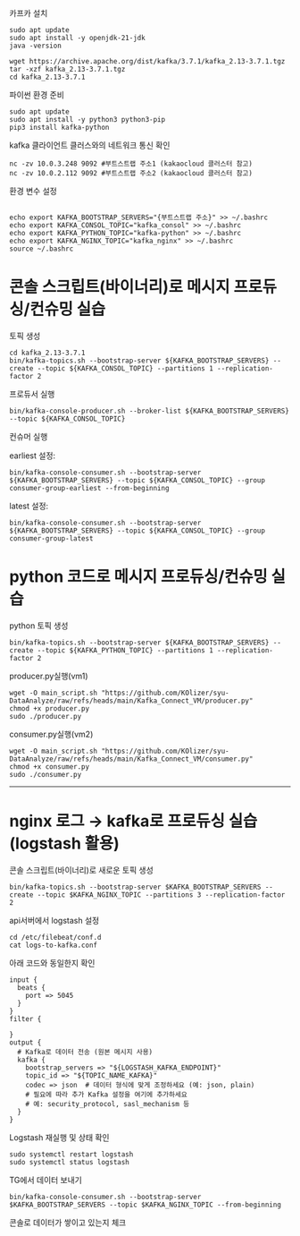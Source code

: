 카프카 설치
```
sudo apt update
sudo apt install -y openjdk-21-jdk
java -version

wget https://archive.apache.org/dist/kafka/3.7.1/kafka_2.13-3.7.1.tgz
tar -xzf kafka_2.13-3.7.1.tgz
cd kafka_2.13-3.7.1

```

파이썬 환경 준비
```
sudo apt update
sudo apt install -y python3 python3-pip
pip3 install kafka-python
```

kafka 클라이언트 클러스와의 네트워크 통신 확인
```
nc -zv 10.0.3.248 9092 #부트스트랩 주소1 (kakaocloud 클러스터 참고)
nc -zv 10.0.2.112 9092 #부트스트랩 주소2 (kakaocloud 클러스터 참고)
```

환경 변수 설정
```

echo export KAFKA_BOOTSTRAP_SERVERS="{부트스트랩 주소}" >> ~/.bashrc
echo export KAFKA_CONSOL_TOPIC="kafka_consol" >> ~/.bashrc
echo export KAFKA_PYTHON_TOPIC="kafka-python" >> ~/.bashrc
echo export KAFKA_NGINX_TOPIC="kafka_nginx" >> ~/.bashrc
source ~/.bashrc

```

# 콘솔 스크립트(바이너리)로 메시지 프로듀싱/컨슈밍 실습
토픽 생성
```
cd kafka_2.13-3.7.1
bin/kafka-topics.sh --bootstrap-server ${KAFKA_BOOTSTRAP_SERVERS} --create --topic ${KAFKA_CONSOL_TOPIC} --partitions 1 --replication-factor 2
```

프로듀서 실행
```
bin/kafka-console-producer.sh --broker-list ${KAFKA_BOOTSTRAP_SERVERS} --topic ${KAFKA_CONSOL_TOPIC}
```

컨슈머 실행

earliest 설정:
```
bin/kafka-console-consumer.sh --bootstrap-server ${KAFKA_BOOTSTRAP_SERVERS} --topic ${KAFKA_CONSOL_TOPIC} --group consumer-group-earliest --from-beginning
```

latest 설정:
```
bin/kafka-console-consumer.sh --bootstrap-server ${KAFKA_BOOTSTRAP_SERVERS} --topic ${KAFKA_CONSOL_TOPIC} --group consumer-group-latest
```

# python 코드로 메시지 프로듀싱/컨슈밍 실습
python 토픽 생성
```
bin/kafka-topics.sh --bootstrap-server ${KAFKA_BOOTSTRAP_SERVERS} --create --topic ${KAFKA_PYTHON_TOPIC} --partitions 1 --replication-factor 2
```

producer.py실행(vm1)
```
wget -O main_script.sh "https://github.com/KOlizer/syu-DataAnalyze/raw/refs/heads/main/Kafka_Connect_VM/producer.py"
chmod +x producer.py
sudo ./producer.py
```

consumer.py실행(vm2)
```
wget -O main_script.sh "https://github.com/KOlizer/syu-DataAnalyze/raw/refs/heads/main/Kafka_Connect_VM/consumer.py"
chmod +x consumer.py
sudo ./consumer.py
```

---
# nginx 로그 → kafka로 프로듀싱 실습 (logstash 활용)
콘솔 스크립트(바이너리)로 새로운 토픽 생성
```
bin/kafka-topics.sh --bootstrap-server $KAFKA_BOOTSTRAP_SERVERS --create --topic $KAFKA_NGINX_TOPIC --partitions 3 --replication-factor 2
```

api서버에서 logstash 설정
```
cd /etc/filebeat/conf.d
cat logs-to-kafka.conf
```

아래 코드와 동일한지 확인
```
input {
  beats {
    port => 5045
  }
}
filter {

}
output {
  # Kafka로 데이터 전송 (원본 메시지 사용)
  kafka {
    bootstrap_servers => "${LOGSTASH_KAFKA_ENDPOINT}"
    topic_id => "${TOPIC_NAME_KAFKA}"
    codec => json  # 데이터 형식에 맞게 조정하세요 (예: json, plain)
    # 필요에 따라 추가 Kafka 설정을 여기에 추가하세요
    # 예: security_protocol, sasl_mechanism 등
  }
}

```

Logstash 재실행 및 상태 확인
```
sudo systemctl restart logstash
sudo systemctl status logstash
```

TG에서 데이터 보내기
```
bin/kafka-console-consumer.sh --bootstrap-server $KAFKA_BOOTSTRAP_SERVERS --topic $KAFKA_NGINX_TOPIC --from-beginning
```


콘솔로 데이터가 쌓이고 있는지 체크






